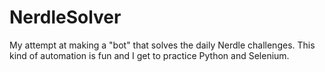 # NerdleSolver

My attempt at making a "bot" that solves the daily Nerdle challenges. This kind of automation is fun and I get to practice Python and Selenium.
